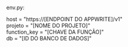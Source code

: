 env.py:<br>

host = "https://[ENDPOINT DO APPWRITE]/v1"<br>
projeto = "[NOME DO PROJETO]"<br>
function_key = "[CHAVE DA FUNÇÃO]"<br>
db = "[ID DO BANCO DE DADOS]"<br>
 

